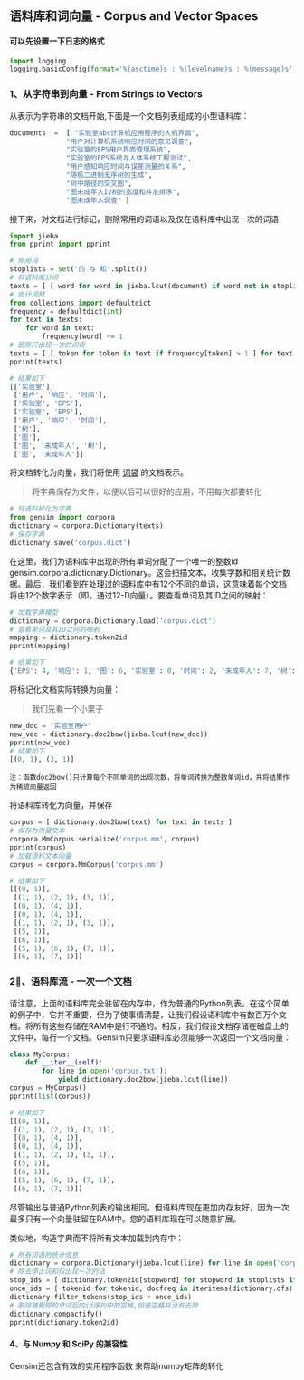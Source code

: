 ## 语料库和词向量 - Corpus and Vector Spaces

#### 可以先设置一下日志的格式
```python
import logging
logging.basicConfig(format='%(asctime)s : %(levelname)s : %(message)s', level=logging.INFO)
```

### 1、从字符串到向量 - From Strings to Vectors
从表示为字符串的文档开始,下面是一个文档列表组成的小型语料库：
```python
documents  =  [ "实验室abc计算机应用程序的人机界面",
              "用户对计算机系统响应时间的意见调查",
              "实验室的EPS用户界面管理系统",
              "实验室的EPS系统与人体系统工程测试",
              "用户感知响应时间与误差测量的关系",
              "随机二进制无序树的生成",
              "树中路径的交叉图",
              "图未成年人IV树的宽度和井准排序",
              "图未成年人调查" ]
```
接下来，对文档进行标记，删除常用的词语以及仅在语料库中出现一次的词语
```python
import jieba
from pprint import pprint

# 停用词
stoplists = set('的 与 和'.split())
# 将语料库分词
texts = [ [ word for word in jieba.lcut(document) if word not in stoplists ] for document in documents ]
# 统计词频
from collections import defaultdict
frequency = defaultdict(int)
for text in texts:
    for word in text:
        frequency[word] += 1
# 删除只出现一次的词语
texts = [ [ token for token in text if frequency[token] > 1 ] for text in texts ]
pprint(texts)

# 结果如下
[['实验室'],
 ['用户', '响应', '时间'],
 ['实验室', 'EPS'],
 ['实验室', 'EPS'],
 ['用户', '响应', '时间'],
 ['树'],
 ['图'],
 ['图', '未成年人', '树'],
 ['图', '未成年人']]
```
将文档转化为向量，我们将使用 [词袋](https://en.wikipedia.org/wiki/Bag-of-words_model) 的文档表示。
> 将字典保存为文件，以便以后可以很好的应用，不用每次都要转化
```python
# 将语料转化为字典
from gensim import corpora
dictionary = corpora.Dictionary(texts)
# 保存字典
dictionary.save('corpus.dict')
```
在这里，我们为语料库中出现的所有单词分配了一个唯一的整数id gensim.corpora.dictionary.Dictionary。这会扫描文本，收集字数和相关统计数据。最后，我们看到在处理过的语料库中有12个不同的单词，这意味着每个文档将由12个数字表示（即，通过12-D向量）。要查看单词及其ID之间的映射：
```python
# 加载字典模型
dictionary = corpora.Dictionary.load('corpus.dict')
# 查看单词及其ID之间的映射
mapping = dictionary.token2id
pprint(mapping)

# 结果如下
{'EPS': 4, '响应': 1, '图': 6, '实验室': 0, '时间': 2, '未成年人': 7, '树': 5, '用户': 3}
```

将标记化文档实际转换为向量：
> 我们先看一个小栗子
```python
new_doc = "实验室用户"
new_vec = dictionary.doc2bow(jieba.lcut(new_doc))
pprint(new_vec)
# 结果如下
[(0, 1), (3, 1)]
```

    注：函数doc2bow()只计算每个不同单词的出现次数，将单词转换为整数单词id，并将结果作为稀疏向量返回

将语料库转化为向量，并保存
```python
corpus = [ dictionary.doc2bow(text) for text in texts ]
# 保存为向量文本
corpora.MmCorpus.serialize('corpus.mm', corpus)
pprint(corpus)
# 加载语料文本向量
corpus = corpora.MmCorpus('corpus.mm')

# 结果如下
[[(0, 1)],
 [(1, 1), (2, 1), (3, 1)],
 [(0, 1), (4, 1)],
 [(0, 1), (4, 1)],
 [(1, 1), (2, 1), (3, 1)],
 [(5, 1)],
 [(6, 1)],
 [(5, 1), (6, 1), (7, 1)],
 [(6, 1), (7, 1)]]
```

### 2、语料库流 - 一次一个文档
请注意，上面的语料库完全驻留在内存中，作为普通的Python列表。在这个简单的例子中，它并不重要，但为了使事情清楚，让我们假设语料库中有数百万个文档。将所有这些存储在RAM中是行不通的。相反，我们假设文档存储在磁盘上的文件中，每行一个文档。Gensim只要求语料库必须能够一次返回一个文档向量：

```python
class MyCorpus:
    def __iter__(self):
        for line in open('corpus.txt'):
            yield dictionary.doc2bow(jieba.lcut(line))
corpus = MyCorpus()
pprint(list(corpus))

# 结果如下
[[(0, 1)],
 [(1, 1), (2, 1), (3, 1)],
 [(0, 1), (4, 1)],
 [(0, 1), (4, 1)],
 [(1, 1), (2, 1), (3, 1)],
 [(5, 1)],
 [(6, 1)],
 [(5, 1), (6, 1), (7, 1)],
 [(6, 1), (7, 1)]]
```
尽管输出与普通Python列表的输出相同，但语料库现在更加内存友好，因为一次最多只有一个向量驻留在RAM中。您的语料库现在可以随意扩展。

类似地，构造字典而不将所有文本加载到内存中：
```python
# 所有词语的统计信息
dictionary = corpora.Dictionary(jieba.lcut(line) for line in open('corpus.txt', encoding='utf-8'))
# 除去停止词和仅出现一次的话
stop_ids = [ dictionary.token2id[stopword] for stopword in stoplists if stopword in dictionary.token2id ]
once_ids = [ tokenid for tokenid, docfreq in iteritems(dictionary.dfs) if docfreq == 1 ]
dictionary.filter_tokens(stop_ids + once_ids)
# 删除被删除的单词后的id序列中的空格,但是空格并没有去掉
dictionary.compactify()
pprint(dictionary.token2id)
```

#### 4、与 Numpy 和 SciPy 的兼容性
Gensim还包含有效的实用程序函数 来帮助numpy矩阵的转化